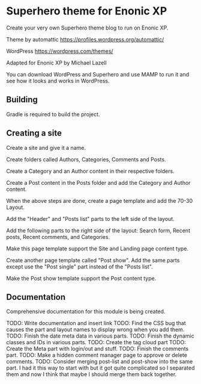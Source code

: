 # Superhero theme for Enonic XP

Create your very own Superhero theme blog to run on Enonic XP.

Theme by automattic https://profiles.wordpress.org/automattic/

WordPress https://wordpress.com/themes/

Adapted for Enonic XP by Michael Lazell

You can download WordPress and Superhero and use MAMP to run it and see how it looks and works in WordPress.

## Building

Gradle is required to build the project.

## Creating a site

Create a site and give it a name.

Create folders called Authors, Categories, Comments and Posts.

Create a Category and an Author content in their respective folders.

Create a Post content in the Posts folder and add the Category and Author content.

When the above steps are done, create a page template and add the 70-30 Layout.

Add the "Header" and "Posts list" parts to the left side of the layout.

Add the following parts to the right side of the layout: Search form, Recent posts, Recent comments, and Categories.

Make this page template support the Site and Landing page content type.

Create another page template called "Post show". Add the same parts except use the "Post single" part instead of the "Posts list".

Make the Post show template support the Post content type.

## Documentation

Comprehensive documentation for this module is being created.

TODO: Write documentation and insert link
TODO: Find the CSS bug that causes the part and layout names to display wrong when you add them.
TODO: Finish the date meta data in various parts.
TODO: Finish the dynamic classes and IDs in various parts.
TODO: Create the tag cloud part
TODO: Create the Meta part with login/out and stuff.
TODO: Finish the comments part.
TODO: Make a hidden comment manager page to approve or delete comments.
TODO: Consider merging post-list and post-show into the same part. I had it this way to start with but it got quite complicated so I
separated them and now I think that maybe I should merge them back together.
